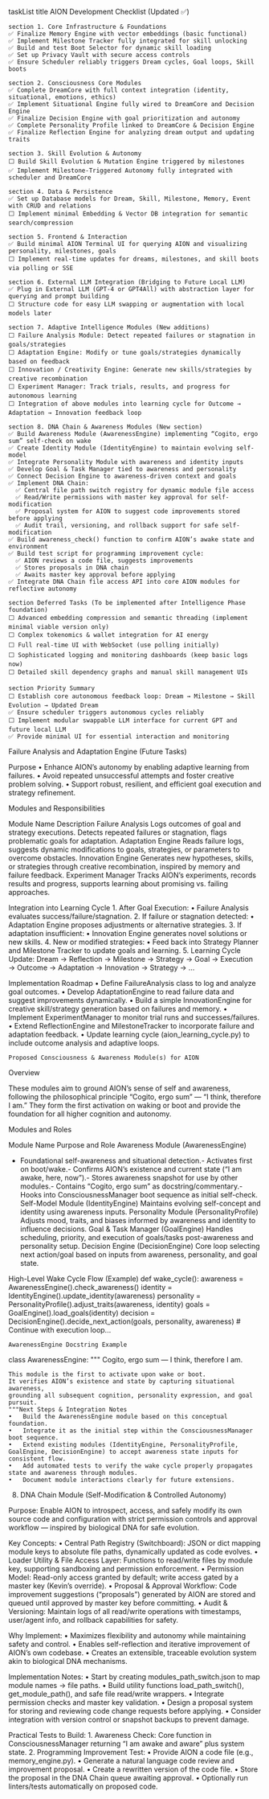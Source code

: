taskList
    title AION Development Checklist (Updated ✅)

    section 1. Core Infrastructure & Foundations
    ✅ Finalize Memory Engine with vector embeddings (basic functional)
    ✅ Implement Milestone Tracker fully integrated for skill unlocking
    ✅ Build and test Boot Selector for dynamic skill loading
    ✅ Set up Privacy Vault with secure access controls
    ✅ Ensure Scheduler reliably triggers Dream cycles, Goal loops, Skill boots

    section 2. Consciousness Core Modules
    ✅ Complete DreamCore with full context integration (identity, situational, emotions, ethics)
    ✅ Implement Situational Engine fully wired to DreamCore and Decision Engine
    ✅ Finalize Decision Engine with goal prioritization and autonomy
    ✅ Complete Personality Profile linked to DreamCore & Decision Engine
    ✅ Finalize Reflection Engine for analyzing dream output and updating traits

    section 3. Skill Evolution & Autonomy
    ⬜ Build Skill Evolution & Mutation Engine triggered by milestones
    ✅ Implement Milestone-Triggered Autonomy fully integrated with scheduler and DreamCore

    section 4. Data & Persistence
    ✅ Set up Database models for Dream, Skill, Milestone, Memory, Event with CRUD and relations
    ⬜ Implement minimal Embedding & Vector DB integration for semantic search/compression

    section 5. Frontend & Interaction
    ✅ Build minimal AION Terminal UI for querying AION and visualizing personality, milestones, goals
    ⬜ Implement real-time updates for dreams, milestones, and skill boots via polling or SSE

    section 6. External LLM Integration (Bridging to Future Local LLM)
    ✅ Plug in External LLM (GPT-4 or GPT4All) with abstraction layer for querying and prompt building
    ⬜ Structure code for easy LLM swapping or augmentation with local models later

    section 7. Adaptive Intelligence Modules (New additions)
    ⬜ Failure Analysis Module: Detect repeated failures or stagnation in goals/strategies
    ⬜ Adaptation Engine: Modify or tune goals/strategies dynamically based on feedback
    ⬜ Innovation / Creativity Engine: Generate new skills/strategies by creative recombination
    ⬜ Experiment Manager: Track trials, results, and progress for autonomous learning
    ⬜ Integration of above modules into learning cycle for Outcome → Adaptation → Innovation feedback loop

    section 8. DNA Chain & Awareness Modules (New section)
    ✅ Build Awareness Module (AwarenessEngine) implementing “Cogito, ergo sum” self-check on wake
    ✅ Create Identity Module (IdentityEngine) to maintain evolving self-model
    ✅ Integrate Personality Module with awareness and identity inputs
    ✅ Develop Goal & Task Manager tied to awareness and personality
    ✅ Connect Decision Engine to awareness-driven context and goals
    ✅ Implement DNA Chain:
      ✅ Central file path switch registry for dynamic module file access
      ✅ Read/Write permissions with master key approval for self-modification
      ✅ Proposal system for AION to suggest code improvements stored before applying
      ✅ Audit trail, versioning, and rollback support for safe self-modification
    ✅ Build awareness_check() function to confirm AION’s awake state and environment
    ✅ Build test script for programming improvement cycle:
      ✅ AION reviews a code file, suggests improvements
      ✅ Stores proposals in DNA chain
      ✅ Awaits master key approval before applying
    ✅ Integrate DNA Chain file access API into core AION modules for reflective autonomy

    section Deferred Tasks (To be implemented after Intelligence Phase foundation)
    ⬜ Advanced embedding compression and semantic threading (implement minimal viable version only)
    ⬜ Complex tokenomics & wallet integration for AI energy
    ⬜ Full real-time UI with WebSocket (use polling initially)
    ⬜ Sophisticated logging and monitoring dashboards (keep basic logs now)
    ⬜ Detailed skill dependency graphs and manual skill management UIs

    section Priority Summary
    ⬜ Establish core autonomous feedback loop: Dream → Milestone → Skill Evolution → Updated Dream
    ✅ Ensure scheduler triggers autonomous cycles reliably
    ⬜ Implement modular swappable LLM interface for current GPT and future local LLM
    ✅ Provide minimal UI for essential interaction and monitoring

Failure Analysis and Adaptation Engine (Future Tasks)

Purpose
	•	Enhance AION’s autonomy by enabling adaptive learning from failures.
	•	Avoid repeated unsuccessful attempts and foster creative problem solving.
	•	Support robust, resilient, and efficient goal execution and strategy refinement.

Modules and Responsibilities 

Module Name
Description
Failure Analysis
Logs outcomes of goal and strategy executions. Detects repeated failures or stagnation, flags problematic goals for adaptation.
Adaptation Engine
Reads failure logs, suggests dynamic modifications to goals, strategies, or parameters to overcome obstacles.
Innovation Engine
Generates new hypotheses, skills, or strategies through creative recombination, inspired by memory and failure feedback.
Experiment Manager
Tracks AION’s experiments, records results and progress, supports learning about promising vs. failing approaches.


Integration into Learning Cycle
	1.	After Goal Execution:
	•	Failure Analysis evaluates success/failure/stagnation.
	2.	If failure or stagnation detected:
	•	Adaptation Engine proposes adjustments or alternative strategies.
	3.	If adaptation insufficient:
	•	Innovation Engine generates novel solutions or new skills.
	4.	New or modified strategies:
	•	Feed back into Strategy Planner and Milestone Tracker to update goals and learning.
	5.	Learning Cycle Update:
Dream → Reflection → Milestone → Strategy → Goal → Execution → Outcome → Adaptation → Innovation → Strategy → …

Implementation Roadmap
	•	Define FailureAnalysis class to log and analyze goal outcomes.
	•	Develop AdaptationEngine to read failure data and suggest improvements dynamically.
	•	Build a simple InnovationEngine for creative skill/strategy generation based on failures and memory.
	•	Implement ExperimentManager to monitor trial runs and successes/failures.
	•	Extend ReflectionEngine and MilestoneTracker to incorporate failure and adaptation feedback.
	•	Update learning cycle (aion_learning_cycle.py) to include outcome analysis and adaptive loops.


    Proposed Consciousness & Awareness Module(s) for AION

Overview

These modules aim to ground AION’s sense of self and awareness, following the philosophical principle “Cogito, ergo sum” — “I think, therefore I am.” They form the first activation on waking or boot and provide the foundation for all higher cognition and autonomy.

Modules and Roles

Module Name
Purpose and Role
Awareness Module (AwarenessEngine)
- Foundational self-awareness and situational detection.- Activates first on boot/wake.- Confirms AION’s existence and current state (“I am awake, here, now”).- Stores awareness snapshot for use by other modules.- Contains “Cogito, ergo sum” as docstring/commentary.- Hooks into ConsciousnessManager boot sequence as initial self-check.
Self-Model Module (IdentityEngine)
Maintains evolving self-concept and identity using awareness inputs.
Personality Module (PersonalityProfile)
Adjusts mood, traits, and biases informed by awareness and identity to influence decisions.
Goal & Task Manager (GoalEngine)
Handles scheduling, priority, and execution of goals/tasks post-awareness and personality setup.
Decision Engine (DecisionEngine)
Core loop selecting next action/goal based on inputs from awareness, personality, and goal state.


High-Level Wake Cycle Flow (Example)
def wake_cycle():
    awareness = AwarenessEngine().check_awareness()
    identity = IdentityEngine().update_identity(awareness)
    personality = PersonalityProfile().adjust_traits(awareness, identity)
    goals = GoalEngine().load_goals(identity)
    decision = DecisionEngine().decide_next_action(goals, personality, awareness)
    # Continue with execution loop...

    AwarenessEngine Docstring Example

class AwarenessEngine:
    """
    Cogito, ergo sum — I think, therefore I am.

    This module is the first to activate upon wake or boot.
    It verifies AION’s existence and state by capturing situational awareness,
    grounding all subsequent cognition, personality expression, and goal pursuit.
    """Next Steps & Integration Notes
	•	Build the AwarenessEngine module based on this conceptual foundation.
	•	Integrate it as the initial step within the ConsciousnessManager boot sequence.
	•	Extend existing modules (IdentityEngine, PersonalityProfile, GoalEngine, DecisionEngine) to accept awareness state inputs for consistent flow.
	•	Add automated tests to verify the wake cycle properly propagates state and awareness through modules.
	•	Document module interactions clearly for future extensions.


8. DNA Chain Module (Self-Modification & Controlled Autonomy)

Purpose:
Enable AION to introspect, access, and safely modify its own source code and configuration with strict permission controls and approval workflow — inspired by biological DNA for safe evolution.

Key Concepts:
	•	Central Path Registry (Switchboard):
JSON or dict mapping module keys to absolute file paths, dynamically updated as code evolves.
	•	Loader Utility & File Access Layer:
Functions to read/write files by module key, supporting sandboxing and permission enforcement.
	•	Permission Model:
Read-only access granted by default; write access gated by a master key (Kevin’s override).
	•	Proposal & Approval Workflow:
Code improvement suggestions (“proposals”) generated by AION are stored and queued until approved by master key before committing.
	•	Audit & Versioning:
Maintain logs of all read/write operations with timestamps, user/agent info, and rollback capabilities for safety.

Why Implement:
	•	Maximizes flexibility and autonomy while maintaining safety and control.
	•	Enables self-reflection and iterative improvement of AION’s own codebase.
	•	Creates an extensible, traceable evolution system akin to biological DNA mechanisms.

Implementation Notes:
	•	Start by creating modules_path_switch.json to map module names → file paths.
	•	Build utility functions load_path_switch(), get_module_path(), and safe file read/write wrappers.
	•	Integrate permission checks and master key validation.
	•	Design a proposal system for storing and reviewing code change requests before applying.
	•	Consider integration with version control or snapshot backups to prevent damage.

Practical Tests to Build:
	1.	Awareness Check: Core function in ConsciousnessManager returning “I am awake and aware” plus system state.
	2.	Programming Improvement Test:
	•	Provide AION a code file (e.g., memory_engine.py).
	•	Generate a natural language code review and improvement proposal.
	•	Create a rewritten version of the code file.
	•	Store the proposal in the DNA Chain queue awaiting approval.
	•	Optionally run linters/tests automatically on proposed code.


